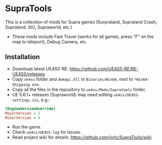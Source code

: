 # SupraTools

This is a collection of mods for Supra games (Surpraland, Supraland Crash, Supraland: SIU, Supraworld, etc.)

* These mods include Fast Travel (works for all games, press "F" on the map to teleport), Debug Camera, etc.

## Installation

* Download latest UE4SS-RE: https://github.com/UE4SS-RE/RE-UE4SS/releases
* Copy `ue4ss` folder and `dwmapi.dll` to `Binaries/Win64`, next to `*Win64-Shipping exe`.
* Copy all the files in the repository to `ue4ss/Mods/Supratools` folder.
* UE 5.6.1+ releases (Supraworld) may need editing `ue4ss/UE4SS-settings.ini`, e.g.:

```ini
[EngineVersionOverride]
MajorVersion = 5
MinorVersion = 6
```

* Run the game.
* Check `ue4ss/UE4SS.log` for issues.
* Read project wiki for details: https://github.com/joric/SupraTools/wiki

